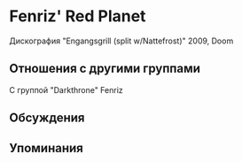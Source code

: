 # Fenriz' Red Planet

Дискография
"Engangsgrill (split w/Nattefrost)" 2009, Doom

## Отношения с другими группами

C группой "Darkthrone" Fenriz

## Обсуждения


## Упоминания

